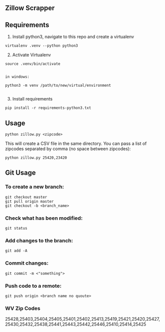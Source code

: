 ## Zillow Scrapper


## Requirements

1. Install python3, navigate to this repo and create a virtualenv
```
virtualenv .venv --python python3
```

2. Activate Virtualenv

```
source .venv/bin/activate
```

```

in windows:

python3 -m venv /path/to/new/virtual/environment


```

3. Install requirements
```
pip install -r requirements-python3.txt
```


## Usage

```
python zillow.py <zipcode>
```
This will create a CSV file in the same directory.
You can pass a list of zipcodes separated by comma (no space between zipcodes):
```
python zillow.py 25420,23420
```

## Git Usage

### To create a new branch:
```
git checkout master
git pull origin master
git checkout -b <branch_name>
```

### Check what has been modified:
```
git status
```

### Add changes to the branch:
```
git add -A
```

### Commit changes:
```
git commit -m <"something">
```

### Push code to a remote:
```
git push origin <branch name no quoute>
```

### WV Zip Codes
25428,25403,25404,25405,25401,25402,25413,25419,25421,25420,25427,25430,25432,25438,25441,25443,25442,25446,25410,25414,25425
